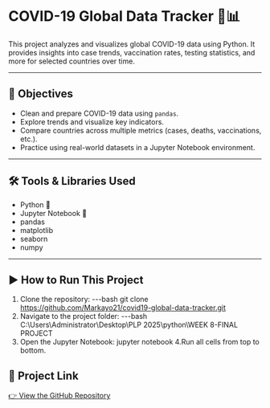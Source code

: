 # COVID-19 Global Data Tracker 🦠📊

This project analyzes and visualizes global COVID-19 data using Python. It provides insights into case trends, vaccination rates, testing statistics, and more for selected countries over time.

---

## 🎯 Objectives

- Clean and prepare COVID-19 data using `pandas`.
- Explore trends and visualize key indicators.
- Compare countries across multiple metrics (cases, deaths, vaccinations, etc.).
- Practice using real-world datasets in a Jupyter Notebook environment.

---

## 🛠️ Tools & Libraries Used

- Python 🐍
- Jupyter Notebook 📓
- pandas
- matplotlib
- seaborn
- numpy

---

## ▶️ How to Run This Project

1. Clone the repository:
   ---bash
   git clone https://github.com/Markayo21/covid19-global-data-tracker.git
2. Navigate to the project folder:
   ---bash
   C:\Users\Administrator\Desktop\PLP 2025\python\WEEK 8-FINAL PROJECT
3.   Open the Jupyter Notebook:
   jupyter notebook
4.Run all cells from top to bottom.



## 🔗 Project Link

[👉 View the GitHub Repository](https://github.com/Markayo21/covid19-global-data-tracker)

  
